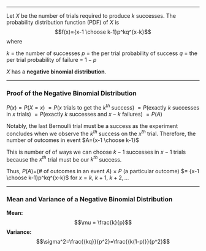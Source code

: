 - - -
Let $X$ be the number of trials required to produce $k$ successes. The probability distribution function (PDF) of $X$ is 
$$f(x)={x-1 \choose k-1}p^kq^{x-k}$$
where

$k$ = the number of successes
$p$ = the per trial probability of success
$q$ = the per trial probability of failure = $1-p$

$X$ has a **negative binomial distribution**. 

- - -
### Proof of the Negative Binomial Distribution
$P(x)=P(X=x)$
$=P(x$ trials to get the $k^{th}$ success$)$
$=P$(exactly $k$ successes in $x$ trials)
$=P$(exactly $k$ successes and $x-k$ failures)
$=P(A)$

Notably, the last Bernoulli trial must be a success as the experiment concludes when we observe the $k^{th}$ success on the $x^{th}$ trial. Therefore, the number of outcomes in event $A={x-1 \choose k-1}$

This is number of of ways we can choose $k-1$ successes in $x-1$ trials because the $x^{th}$ trial must be our $k^{th}$ success.

Thus,
$P(A)=$(# of outcomes in an event $A$) $\times ~P$ (a particular outcome)
$= {x-1 \choose k-1}p^kq^{x-k}$ for $x=k,~k+1,~k+2,\dots$

- - -
### Mean and Variance of a Negative Binomial Distribution
**Mean:**
$$\mu = \frac{k}{p}$$
**Variance:**
$$\sigma^2=\frac{{kq}}{p^2}=\frac{{k(1-p)}}{p^2}$$
